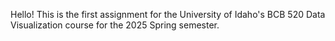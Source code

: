 Hello! This is the first assignment for the University of Idaho's BCB 520 Data Visualization course for the 2025 Spring semester. 
